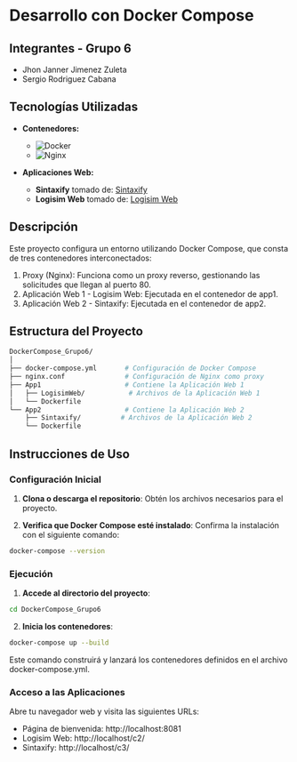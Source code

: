 # Desarrollo con Docker Compose

## Integrantes - Grupo 6

- Jhon Janner Jimenez Zuleta
- Sergio Rodriguez Cabana

## Tecnologías Utilizadas

- **Contenedores:**
  - ![Docker](https://img.shields.io/badge/Docker-2496ED?style=for-the-badge&logo=docker&logoColor=white)
  - ![Nginx](https://img.shields.io/badge/Nginx-009639?style=for-the-badge&logo=nginx&logoColor=white)

- **Aplicaciones Web:**
  - **Sintaxify** tomado de: [Sintaxify](https://github.com/proyectosingenieriauninorte/Sintaxify.git)
  - **Logisim Web** tomado de: [Logisim Web](https://github.com/proyectosingenieriauninorte/LogisimWeb.git)

## Descripción

Este proyecto configura un entorno utilizando Docker Compose, que consta de tres contenedores interconectados:

1. Proxy (Nginx): Funciona como un proxy reverso, gestionando las solicitudes que llegan al puerto 80.
2. Aplicación Web 1 - Logisim Web: Ejecutada en el contenedor de app1.
3. Aplicación Web 2 - Sintaxify: Ejecutada en el contenedor de app2.

## Estructura del Proyecto

```bash
DockerCompose_Grupo6/
│
├── docker-compose.yml       # Configuración de Docker Compose
├── nginx.conf               # Configuración de Nginx como proxy
├── App1                     # Contiene la Aplicación Web 1
│   ├── LogisimWeb/           # Archivos de la Aplicación Web 1
│   └── Dockerfile
└── App2                     # Contiene la Aplicación Web 2
    ├── Sintaxify/          # Archivos de la Aplicación Web 2
    └── Dockerfile
```

## Instrucciones de Uso

### Configuración Inicial

1. **Clona o descarga el repositorio**: Obtén los archivos necesarios para el proyecto.

2. **Verifica que Docker Compose esté instalado**: Confirma la instalación con el siguiente comando:

```bash
docker-compose --version
```
### Ejecución
1. **Accede al directorio del proyecto**:

```bash
cd DockerCompose_Grupo6
```

2. **Inicia los contenedores**:

```bash
docker-compose up --build
```

Este comando construirá y lanzará los contenedores definidos en el archivo docker-compose.yml.

### Acceso a las Aplicaciones

Abre tu navegador web y visita las siguientes URLs:

* Página de bienvenida: http://localhost:8081
* Logisim Web: http://localhost/c2/
* Sintaxify: http://localhost/c3/
